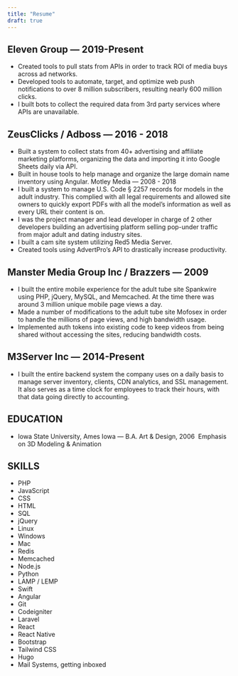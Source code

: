 ```yaml
---
title: "Resume"
draft: true
---
```


## Eleven Group — 2019-Present

- Created tools to pull stats from APIs in order to track ROI of media buys across ad networks.
- Developed tools to automate, target, and optimize web push notifications to over 8 million subscribers, resulting
  nearly 600 million clicks.
- I built bots to collect the required data from 3rd party services where APIs are unavailable.

## ZeusClicks / Adboss — 2016 - 2018

- Built a system to collect stats from 40+ advertising and affiliate marketing platforms, organizing the data and importing it into Google Sheets daily via API.
- Built in house tools to help manage and organize the large domain name inventory using Angular. Motley Media — 2008 - 2018
- I built a system to manage U.S. Code § 2257 records for models in the adult industry. This complied with all legal requirements and allowed site owners to quickly export PDFs with all the model’s information as well as every URL their content is on.
- I was the project manager and lead developer in charge of 2 other developers building an advertising platform selling pop-under traffic from major adult and dating industry sites.
- I built a cam site system utilizing Red5 Media Server.
- Created tools using AdvertPro’s API to drastically increase productivity.

## Manster Media Group Inc / Brazzers — 2009

- I built the entire mobile experience for the adult tube site Spankwire using PHP, jQuery, MySQL, and Memcached. At the time there was around 3 million unique mobile page views a day.
- Made a number of modifications to the adult tube site Mofosex in order to handle the millions of page views, and high bandwidth usage.
- Implemented auth tokens into existing code to keep videos from being shared without accessing the sites, reducing bandwidth costs.

## M3Server Inc — 2014-Present

- I built the entire backend system the company uses on a daily basis to manage server inventory, clients, CDN analytics, and SSL management. It also serves as a time clock for employees to track their hours, with that data going directly to accounting.

## EDUCATION

- Iowa State University, Ames Iowa — B.A. Art & Design, 2006  Emphasis on 3D Modeling & Animation

## SKILLS

- PHP
- JavaScript
- CSS
- HTML
- SQL
- jQuery
- Linux
- Windows
- Mac
- Redis
- Memcached
- Node.js
- Python
- LAMP / LEMP
- Swift
- Angular
- Git
- Codeigniter
- Laravel
- React
- React Native
- Bootstrap
- Tailwind CSS
- Hugo
- Mail Systems, getting inboxed
